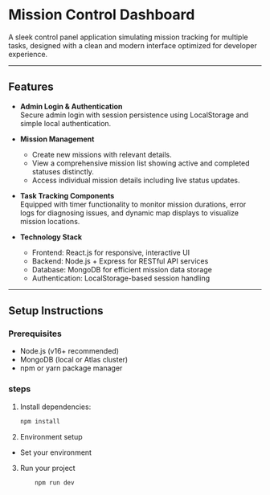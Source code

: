 # Mission Control Dashboard

A sleek control panel application simulating mission tracking for multiple tasks, designed with a clean and modern interface optimized for developer experience.

---

## Features

- **Admin Login & Authentication**  
  Secure admin login with session persistence using LocalStorage and simple local authentication.

- **Mission Management**  
  - Create new missions with relevant details.  
  - View a comprehensive mission list showing active and completed statuses distinctly.  
  - Access individual mission details including live status updates.

- **Task Tracking Components**  
  Equipped with timer functionality to monitor mission durations, error logs for diagnosing issues, and dynamic map displays to visualize mission locations.

- **Technology Stack**  
  - Frontend: React.js for responsive, interactive UI  
  - Backend: Node.js + Express for RESTful API services  
  - Database: MongoDB for efficient mission data storage  
  - Authentication: LocalStorage-based session handling

---

## Setup Instructions

### Prerequisites

- Node.js (v16+ recommended)  
- MongoDB (local or Atlas cluster)  
- npm or yarn package manager

### steps

1. Install dependencies:

   ```bash
   npm install
2. Environment setup
 - Set your environment

3. Run your project
   
    ```bash
        npm run dev

   
   

  
